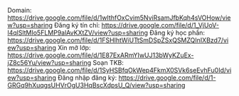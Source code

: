 Domain: https://drive.google.com/file/d/1wIthfOxCvim5NviRsamJfbKqh4sVOHow/view?usp=sharing
Đăng ký tín chỉ: https://drive.google.com/file/d/1_VjUoV-l4qlSltMIo5FLMP9alAvKXtZV/view?usp=sharing
Đăng ký học phần: https://drive.google.com/file/d/1FSHIhtWiUTtSmDSpZSxQSMZQInIXBzd7/view?usp=sharing
Xin mở lớp: https://drive.google.com/file/d/1E87ExARmYIwUJ13bWyKZuEx-jZ8c56Yu/view?usp=sharing
Soạn TKB: https://drive.google.com/file/d/1SyHSBfqOkWep4FkmX0SVk6seEvhFu0Id/view?usp=sharing
Đăng nhập đăng ký: https://drive.google.com/file/d/1-GRGq9hXuqgsUHVrOgU3HqBscXdpsU_Q/view?usp=sharing